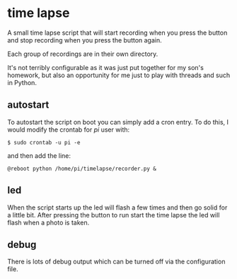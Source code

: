 time lapse
===

A small time lapse script that will start recording when you press the button and stop recording when you press the button again.

Each group of recordings are in their own directory.

It's not terribly configurable as it was just put together for my son's homework, but also an opportunity for me just to play with threads and such in Python.

autostart
---
To autostart the script on boot you can simply add a cron entry.  To do this, I would modify the crontab for _pi_ user with:

    $ sudo crontab -u pi -e

and then add the line:

    @reboot python /home/pi/timelapse/recorder.py &

led
---

When the script starts up the led will flash a few times and then go solid for a little bit.  After pressing the button to run start the time lapse the led will flash when a photo is taken.

debug
---

There is lots of debug output which can be turned off via the configuration file.
